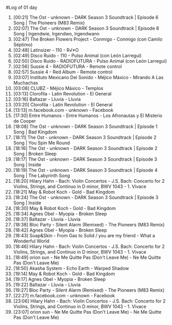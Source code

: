 #Log of 01 day

1. [00:21] The Ost - unknown - DARK Season 3 Soundtrack | Episode 6 Song | The Pioneers (M83 Remix)
1. [02:07] The Ost - unknown - DARK Season 3 Soundtrack | Episode 8 Song | Irgendwie, Irgendwo, Irgendwann
1. [02:47] The Broken Flowers Project - Conmigo - Conmigo (con Camilo Séptimo)
1. [02:48] Latinsizer - 110 - R√≠O
1. [02:49] Disco Ruido - 110 - Pulso Animal (con León Larregui)
1. [02:50] Disco Ruido - RADIOFUTURA - Pulso Animal (con León Larregui)
1. [02:56] Sussie 4 - RADIOFUTURA - Remote control
1. [02:57] Sussie 4 - Red Album - Remote control
1. [03:07] Instituto Mexicano Del Sonido - Méjico Máxico - Mirando A Las Muchachas
1. [03:08] CLUBZ - Méjico Máxico - Templos
1. [03:13] Clorofila - Latin Revolution - El General
1. [03:16] Baltazar - Lluvia - Lluvia
1. [03:20] Clorofila - Latin Revolution - El General
1. [13:13] m.facebook.com - unknown - Facebook
1. [17:30] Entre Humanos - Entre Humanos - Los Afronautas y El Misterio de Cooper
1. [18:08] The Ost - unknown - DARK Season 3 Soundtrack | Episode 1 Song | Bad Kingdom
1. [18:11] The Ost - unknown - DARK Season 3 Soundtrack | Episode 2 Song | You Spin Me Round
1. [18:16] The Ost - unknown - DARK Season 3 Soundtrack | Episode 2 Song | Broken Sleep
1. [18:17] The Ost - unknown - DARK Season 3 Soundtrack | Episode 3 Song | Inside
1. [18:19] The Ost - unknown - DARK Season 3 Soundtrack | Episode 4 Song | The Labyrinth Song
1. [18:20] Hilary Hahn - Bach: Violin Concertos - J.S. Bach: Concerto for 2 Violins, Strings, and Continuo in D minor, BWV 1043 - 1. Vivace
1. [18:21] May & Robot Koch - Gold - Bad Kingdom
1. [18:24] The Ost - unknown - DARK Season 3 Soundtrack | Episode 3 Song | Inside
1. [18:30] May & Robot Koch - Gold - Bad Kingdom
1. [18:34] Agnes Obel - Myopia - Broken Sleep
1. [18:37] Baltazar - Lluvia - Lluvia
1. [18:38] Bloc Party - Silent Alarm (Remixed) - The Pioneers (M83 Remix)
1. [18:42] Agnes Obel - Myopia - Broken Sleep
1. [18:43] Soap&Skin - From Gas to Solid / you are my friend - What a Wonderful World
1. [18:46] Hilary Hahn - Bach: Violin Concertos - J.S. Bach: Concerto for 2 Violins, Strings, and Continuo in D minor, BWV 1043 - 1. Vivace
1. [18:49] orion sun - Ne Me Quitte Pas (Don't Leave Me) - Ne Me Quitte Pas (Don't Leave Me)
1. [18:50] Akasha System - Echo Earth - Warped Shadow
1. [19:14] May & Robot Koch - Gold - Bad Kingdom
1. [19:17] Agnes Obel - Myopia - Broken Sleep
1. [19:22] Baltazar - Lluvia - Lluvia
1. [19:27] Bloc Party - Silent Alarm (Remixed) - The Pioneers (M83 Remix)
1. [22:27] m.facebook.com - unknown - Facebook
1. [23:06] Hilary Hahn - Bach: Violin Concertos - J.S. Bach: Concerto for 2 Violins, Strings, and Continuo in D minor, BWV 1043 - 1. Vivace
1. [23:07] orion sun - Ne Me Quitte Pas (Don't Leave Me) - Ne Me Quitte Pas (Don't Leave Me)
